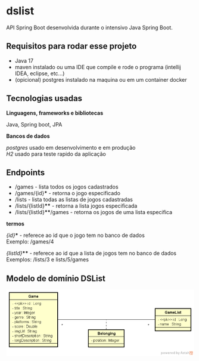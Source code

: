 # dslist
API Spring Boot desenvolvida durante o intensivo Java Spring Boot.

## Requisitos para rodar esse projeto

 - Java 17
 - maven instalado ou uma IDE que compile e rode o programa (intellij IDEA, eclipse, etc...)
 - (opicional) postgres instalado na maquina ou em um container docker

## Tecnologias usadas

**Linguagens, frameworks e bibliotecas**

Java, Spring boot, JPA

**Bancos de dados**

*postgres* usado em desenvolvimento e em produção <br>
*H2* usado para teste rapido da aplicação

## Endpoints

 - /games - lista todos os jogos cadastrados <br>
 - /games/{id}__*__ - retorna o jogo especificado <br>
 - /lists - lista todas as listas de jogos cadastradas <br>
 - /lists/{listId}__**__ - retorna a lista jogos especificada <br>
 - /lists/{listId}__**__/games - retorna os jogos de uma lista especifica <br>

**termos**

*{id}*__*__ - referece ao id que o jogo tem no banco de dados <br>
Exemplo: /games/4

*{listId}*__**__ - referece ao id que a lista de jogos tem no banco de dados <br>
Exemplos: /lists/3 e lists/5/games

## Modelo de domínio DSList
![Modelo de domínio DSList](https://raw.githubusercontent.com/devsuperior/java-spring-dslist/main/resources/dslist-model.png)
